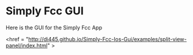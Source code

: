 

Simply Fcc GUI
==========

Here is the GUI for the Simply Fcc App

<href = "http://di445.github.io/Simply-Fcc-Ios-Gui/examples/split-view-panel/index.html" > 


